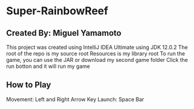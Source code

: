 # Super-RainbowReef

## Created By: Miguel Yamamoto 

This project was created using IntelliJ IDEA Ultimate using JDK 12.0.2
The root of the repo is my source root
Resources is my library root
To run the game, you can use the JAR or download my second game folder 
Click the run botton and it will run my game

## How to Play 
Movement: Left and Right Arrow Key
Launch: Space Bar
